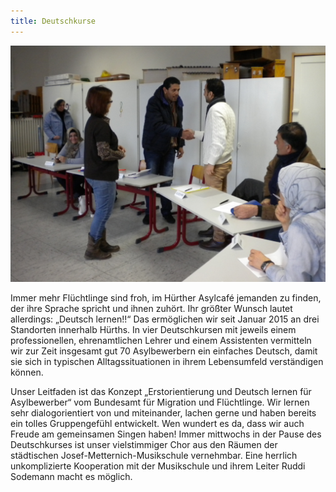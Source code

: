 ```yaml
---
title: Deutschkurse
---
```



![](/uploads/versions/deutschkurse---x----3648-2736x---.jpg)

Immer mehr Fl&uuml;chtlinge sind froh, im H&uuml;rther Asylcaf&eacute; jemanden zu finden, der ihre Sprache spricht und ihnen zuh&ouml;rt. Ihr gr&ouml;&szlig;ter Wunsch lautet allerdings: „Deutsch lernen!!“ Das erm&ouml;glichen wir seit Januar 2015 an drei Standorten innerhalb H&uuml;rths. In vier Deutschkursen mit jeweils einem professionellen, ehrenamtlichen Lehrer und einem Assistenten vermitteln wir zur Zeit insgesamt gut 70 Asylbewerbern ein einfaches Deutsch, damit sie sich in typischen Alltagssituationen in ihrem Lebensumfeld verst&auml;ndigen k&ouml;nnen.

Unser Leitfaden ist das Konzept „Erstorientierung und Deutsch lernen f&uuml;r Asylbewerber“ vom Bundesamt f&uuml;r Migration und Fl&uuml;chtlinge. Wir lernen sehr dialogorientiert von und miteinander, lachen gerne und haben bereits ein tolles Gruppengef&uuml;hl entwickelt. Wen wundert es da, dass wir auch Freude am gemeinsamen Singen haben! Immer mittwochs in der Pause des Deutschkurses ist unser vielstimmiger Chor aus den R&auml;umen der st&auml;dtischen Josef-Metternich-Musikschule vernehmbar. Eine herrlich unkomplizierte Kooperation mit der Musikschule und ihrem Leiter Ruddi Sodemann macht es m&ouml;glich.